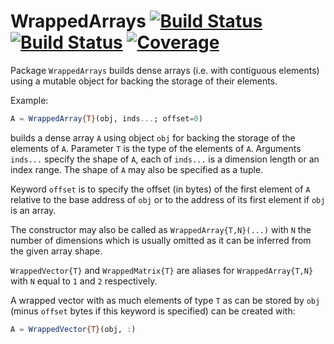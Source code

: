 # WrappedArrays [![Build Status](https://github.com/emmt/WrappedArrays.jl/actions/workflows/CI.yml/badge.svg?branch=main)](https://github.com/emmt/WrappedArrays.jl/actions/workflows/CI.yml?query=branch%3Amain) [![Build Status](https://ci.appveyor.com/api/projects/status/github/emmt/WrappedArrays.jl?svg=true)](https://ci.appveyor.com/project/emmt/WrappedArrays-jl) [![Coverage](https://codecov.io/gh/emmt/WrappedArrays.jl/branch/main/graph/badge.svg)](https://codecov.io/gh/emmt/WrappedArrays.jl)

Package `WrappedArrays` builds dense arrays (i.e. with contiguous elements) using a
mutable object for backing the storage of their elements.

Example:

``` julia
A = WrappedArray{T}(obj, inds...; offset=0)
```

builds a dense array `A` using object `obj` for backing the storage of the elements of
`A`. Parameter `T` is the type of the elements of `A`. Arguments `inds...` specify the
shape of `A`, each of `inds...` is a dimension length or an index range. The shape of `A`
may also be specified as a tuple.

Keyword `offset` is to specify the offset (in bytes) of the first element of `A` relative
to the base address of `obj` or to the address of its first element if `obj` is an array.

The constructor may also be called as `WrappedArray{T,N}(...)` with `N` the number of
dimensions which is usually omitted as it can be inferred from the given array shape.

`WrappedVector{T}` and `WrappedMatrix{T}` are aliases for `WrappedArray{T,N}` with `N`
equal to `1` and `2` respectively.

A wrapped vector with as much elements of type `T` as can be stored by `obj` (minus
`offset` bytes if this keyword is specified) can be created with:

``` julia
A = WrappedVector{T}(obj, :)
```
